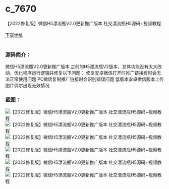 # c_7670
【2022修复版】微信H5漂流瓶V2.0更新推广版本 社交漂流瓶H5源码+视频教程
<br/></br>
[下载地址](https://www.uuid2.com/7670.html "下载地址")
<br/></br>
<h3>源码简介：</h3>
<p>微信H5漂流瓶V2.0更新推广版本
之前的H5漂流瓶V2版本，总体功能没有太大改动，优化程序运行逻辑并修复以下问题：
修复安卓微信打开时推广链接有时会无法正常使用问题
PC微信复制推广链接时会识别错误问题
低版本安卓微信版本上传图片偶尔出现无效情况<p>
<h3>截图：</h3>
<img src="https://www.uuid2.com/wp-content/uploads/img/uimage/27791642576763.png" alt="【2022修复版】微信H5漂流瓶V2.0更新推广版本 社交漂流瓶H5源码+视频教程"><img src="https://www.uuid2.com/wp-content/uploads/img/uimage/691642576763.png" alt="【2022修复版】微信H5漂流瓶V2.0更新推广版本 社交漂流瓶H5源码+视频教程"><img src="https://www.uuid2.com/wp-content/uploads/img/uimage/43651642576763.png" alt="【2022修复版】微信H5漂流瓶V2.0更新推广版本 社交漂流瓶H5源码+视频教程"><img src="https://www.uuid2.com/wp-content/uploads/img/uimage/24011642576763.png" alt="【2022修复版】微信H5漂流瓶V2.0更新推广版本 社交漂流瓶H5源码+视频教程"><img src="https://www.uuid2.com/wp-content/uploads/img/uimage/45581642576763.png" alt="【2022修复版】微信H5漂流瓶V2.0更新推广版本 社交漂流瓶H5源码+视频教程"><img src="https://www.uuid2.com/wp-content/uploads/img/uimage/1291642576763.png" alt="【2022修复版】微信H5漂流瓶V2.0更新推广版本 社交漂流瓶H5源码+视频教程">
